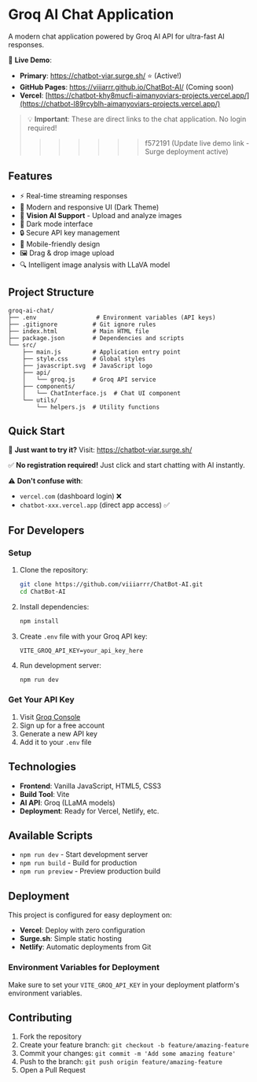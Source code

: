 # Groq AI Chat Application

A modern chat application powered by Groq AI API for ultra-fast AI responses.

🌟 **Live Demo**: 
- **Primary**: https://chatbot-viar.surge.sh/ ⭐ (Active!)
- **GitHub Pages**: https://viiiarrr.github.io/ChatBot-AI/ (Coming soon)
- **Vercel**: [https://chatbot-khy8mucfi-aimanyoviars-projects.vercel.app/](https://chatbot-l89rcyblh-aimanyoviars-projects.vercel.app/)
> 💡 **Important**: These are direct links to the chat application. No login required!
>>>>>>> f572191 (Update live demo link - Surge deployment active)

## Features

- ⚡ Real-time streaming responses
- 🎨 Modern and responsive UI (Dark Theme)
- 📸 **Vision AI Support** - Upload and analyze images
- 🌙 Dark mode interface
- 🔒 Secure API key management
- 📱 Mobile-friendly design
- 🖼️ Drag & drop image upload
- 🔍 Intelligent image analysis with LLaVA model

## Project Structure

```
groq-ai-chat/
├── .env                 # Environment variables (API keys)
├── .gitignore          # Git ignore rules
├── index.html          # Main HTML file
├── package.json        # Dependencies and scripts
└── src/
    ├── main.js         # Application entry point
    ├── style.css       # Global styles
    ├── javascript.svg  # JavaScript logo
    ├── api/
    │   └── groq.js     # Groq API service
    ├── components/
    │   └── ChatInterface.js  # Chat UI component
    └── utils/
        └── helpers.js  # Utility functions
```

## Quick Start

🚀 **Just want to try it?** Visit: https://chatbot-viar.surge.sh/

✅ **No registration required!** Just click and start chatting with AI instantly.

⚠️ **Don't confuse with**: 
- `vercel.com` (dashboard login) ❌
- `chatbot-xxx.vercel.app` (direct app access) ✅

## For Developers

### Setup

1. Clone the repository:
   ```bash
   git clone https://github.com/viiiarrr/ChatBot-AI.git
   cd ChatBot-AI
   ```

2. Install dependencies:
   ```bash
   npm install
   ```

3. Create `.env` file with your Groq API key:
   ```
   VITE_GROQ_API_KEY=your_api_key_here
   ```

4. Run development server:
   ```bash
   npm run dev
   ```

### Get Your API Key

1. Visit [Groq Console](https://console.groq.com/keys)
2. Sign up for a free account
3. Generate a new API key
4. Add it to your `.env` file

## Technologies

- **Frontend**: Vanilla JavaScript, HTML5, CSS3
- **Build Tool**: Vite
- **AI API**: Groq (LLaMA models)
- **Deployment**: Ready for Vercel, Netlify, etc.

## Available Scripts

- `npm run dev` - Start development server
- `npm run build` - Build for production
- `npm run preview` - Preview production build

## Deployment

This project is configured for easy deployment on:
- **Vercel**: Deploy with zero configuration
- **Surge.sh**: Simple static hosting
- **Netlify**: Automatic deployments from Git

### Environment Variables for Deployment

Make sure to set your `VITE_GROQ_API_KEY` in your deployment platform's environment variables.

## Contributing

1. Fork the repository
2. Create your feature branch: `git checkout -b feature/amazing-feature`
3. Commit your changes: `git commit -m 'Add some amazing feature'`
4. Push to the branch: `git push origin feature/amazing-feature`
5. Open a Pull Request
